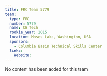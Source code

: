 ```yaml
---
title: FRC Team 5779
team:
  type: FRC
  number: 5779
  name: CB Tech
  rookie_year: 2015
  location: Moses Lake, Washington, USA
  sponsors:
    - Columbia Basin Technical Skills Center
  links:
    Website: 
---
```

No content has been added for this team